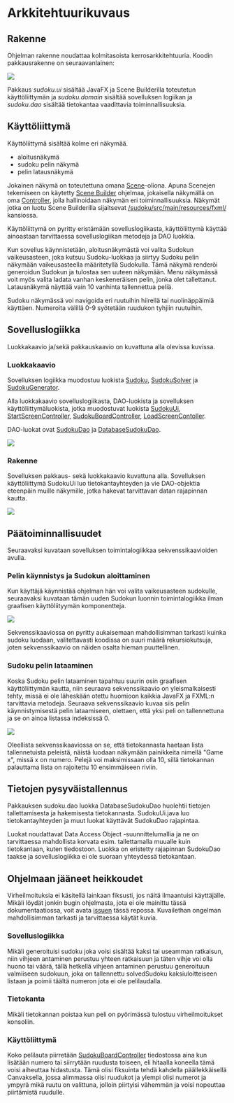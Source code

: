 # Arkkitehtuurikuvaus

## Rakenne

Ohjelman rakenne noudattaa kolmitasoista kerrosarkkitehtuuria. Koodin pakkausrakenne on seuraavanlainen:


<img src="https://github.com/sebazai/ot-harjoitustyo/blob/master/documentation/kuvat/pakkauskaavio.png">


Pakkaus _sudoku.ui_ sisältää JavaFX ja Scene Builderilla toteutetun käyttöliittymän ja _sudoku.domain_ sisältää sovelluksen logiikan ja _sudoku.dao_ sisältää tietokantaa vaadittavia toiminnallisuuksia.

## Käyttöliittymä

Käyttöliittymä sisältää kolme eri näkymää.

* aloitusnäkymä
* sudoku pelin näkymä
* pelin latausnäkymä

Jokainen näkymä on toteutettuna omana [Scene](https://docs.oracle.com/javase/8/javafx/api/javafx/scene/Scene.html)-oliona. Apuna Scenejen tekemiseen on käytetty [Scene Builder](https://gluonhq.com/products/scene-builder/) ohjelmaa, jokaisella näkymällä on oma [Controller](https://github.com/sebazai/ot-harjoitustyo/tree/master/sudoku/src/main/java/sudoku/ui), jolla hallinoidaan näkymän eri toiminnallisuuksia. Näkymät jotka on luotu Scene Builderilla sijaitsevat [/sudoku/src/main/resources/fxml/](https://github.com/sebazai/ot-harjoitustyo/tree/master/sudoku/src/main/resources/fxml) kansiossa.

Käyttöliittymä on pyritty eristämään sovelluslogiikasta, käyttöliittymä käyttää ainoastaan tarvittaessa sovelluslogiikan metodeja ja DAO luokkia.

Kun sovellus käynnistetään, aloitusnäkymästä voi valita Sudokun vaikeusasteen, joka kutsuu Sudoku-luokkaa ja siirtyy Sudoku pelin näkymään vaikeusasteella määritetyllä Sudokulla. Tämä näkymä renderöi generoidun Sudokun ja tulostaa sen uuteen näkymään. Menu näkymässä voit myös valita ladata vanhan keskeneräisen pelin, jonka olet tallettanut. Latausnäkymä näyttää vain 10 vanhinta tallennettua peliä.

Sudoku näkymässä voi navigoida eri ruutuihin hiirellä tai nuolinäppäimiä käyttäen. Numeroita välillä 0-9 syötetään ruudukon tyhjiin ruutuihin.

## Sovelluslogiikka

Luokkakaavio ja/sekä pakkauskaavio on kuvattuna alla olevissa kuvissa.

### Luokkakaavio

Sovelluksen logiikka muodostuu luokista [Sudoku](https://github.com/sebazai/ot-harjoitustyo/blob/master/sudoku/src/main/java/sudoku/domain/Sudoku.java), [SudokuSolver](https://github.com/sebazai/ot-harjoitustyo/blob/master/sudoku/src/main/java/sudoku/domain/SudokuSolver.java) ja [SudokuGenerator](https://github.com/sebazai/ot-harjoitustyo/blob/master/sudoku/src/main/java/sudoku/domain/SudokuGenerator.java). 

Alla luokkakaavio sovelluslogiikasta, DAO-luokista ja sovelluksen käyttöliittymäluokista, jotka muodostuvat luokista [SudokuUi](https://github.com/sebazai/ot-harjoitustyo/blob/master/sudoku/src/main/java/sudoku/ui/SudokuUi.java), [StartScreenController](https://github.com/sebazai/ot-harjoitustyo/blob/master/sudoku/src/main/java/sudoku/ui/StartScreenController.java), [SudokuBoardController](https://github.com/sebazai/ot-harjoitustyo/blob/master/sudoku/src/main/java/sudoku/ui/SudokuBoardController.java), [LoadScreenContoller](https://github.com/sebazai/ot-harjoitustyo/blob/master/sudoku/src/main/java/sudoku/ui/LoadScreenController.java). 

DAO-luokat ovat [SudokuDao](https://github.com/sebazai/ot-harjoitustyo/blob/master/sudoku/src/main/java/sudoku/dao/SudokuDao.java) ja [DatabaseSudokuDao](https://github.com/sebazai/ot-harjoitustyo/blob/master/sudoku/src/main/java/sudoku/dao/DatabaseSudokuDao.java).

<img src="https://github.com/sebazai/ot-harjoitustyo/blob/master/documentation/kuvat/luokkakaavio.png">

### Rakenne

Sovelluksen pakkaus- sekä luokkakaavio kuvattuna alla. Sovelluksen käyttöliittymä SudokuUi luo tietokantayhteyden ja vie DAO-objektia eteenpäin muille näkymille, jotka hakevat tarvittavan datan rajapinnan kautta.

<img src="https://github.com/sebazai/ot-harjoitustyo/blob/master/documentation/kuvat/pakkausluokka.png">


## Päätoiminnallisuudet

Seuraavaksi kuvataan sovelluksen toimintalogiikkaa sekvenssikaavioiden avulla.

### Pelin käynnistys ja Sudokun aloittaminen

Kun käyttäjä käynnistää ohjelman hän voi valita vaikeusasteen sudokulle, seuraavaksi kuvataan tämän uuden Sudokun luonnin toimintalogiikka ilman graafisen käyttöliityymän komponentteja.

<img src="https://github.com/sebazai/ot-harjoitustyo/blob/master/documentation/kuvat/generatingEasySudokuVersion2.png">

Sekvenssikaaviossa on pyritty aukaisemaan mahdollisimman tarkasti kuinka sudoku luodaan, valitettavasti koodissa on suuri määrä rekursiokutsuja, joten sekvenssikaavio on näiden osalta hieman puuttellinen.

### Sudoku pelin lataaminen

Koska Sudoku pelin lataaminen tapahtuu suurin osin graafisen käyttöliittymän kautta, niin seuraava sekvenssikaavio on yleismalkaisesti tehty, missä ei ole läheskään otettu huomioon kaikkia JavaFX ja FXML:n tarvittavia metodeja. Seuraava sekvenssikaavio kuvaa siis pelin käynnistymisestä pelin lataamiseen, olettaen, että yksi peli on tallennettuna ja se on ainoa listassa indeksissä 0. 

<img src="https://github.com/sebazai/ot-harjoitustyo/blob/master/documentation/kuvat/loadgamesequence.png">

Oleellista sekvenssikaaviossa on se, että tietokannasta haetaan lista tallennetuista peleistä, näistä luodaan näkymään painikkeita nimellä "Game x", missä x on numero. Pelejä voi maksimissaan olla 10, sillä tietokannan palauttama lista on rajoitettu 10 ensimmäiseen riviin.

## Tietojen pysyväistallennus

Pakkauksen sudoku.dao luokka DatabaseSudokuDao huolehtii tietojen tallettamisesta ja hakemisesta tietokannasta. SudokuUi.java luo tietokantayhteyden ja muut luokat käyttävät SudokuDao rajapintaa.

Luokat noudattavat Data Access Object -suunnittelumallia ja ne on tarvittaessa mahdollista korvata esim. tallettamalla muualle kuin tietokantaan, kuten tiedostoon. Luokka on eristetty rajapinnan SudokuDao taakse ja sovelluslogiikka ei ole suoraan yhteydessä tietokantaan.


## Ohjelmaan jääneet heikkoudet

Virheilmoituksia ei käsitellä lainkaan fiksusti, jos näitä ilmaantuisi käyttäjälle. Mikäli löydät jonkin bugin ohjelmasta, jota ei ole mainittu tässä dokumentaatiossa, voit avata [issuen](https://github.com/sebazai/ot-harjoitustyo/issues) tässä repossa. Kuvailethan ongelman mahdollisimman tarkasti ja tarvittaessa käytät kuvia.

### Sovelluslogiikka

Mikäli generoituisi sudoku joka voisi sisältää kaksi tai useamman ratkaisun, niin vihjeen antaminen perustuu yhteen ratkaisuun ja täten vihje voi olla huono tai väärä, tällä hetkellä vihjeen antaminen perustuu generoituun valmiiseen sudokuun, joka on tallennettu solvedSudoku kaksiuloitteiseen listaan ja poimii täältä numeron jota ei ole pelilaudalla. 

### Tietokanta

Mikäli tietokannan poistaa kun peli on pyörimässä tulostuu virheilmoitukset konsoliin. 

### Käyttöliittymä

Koko pelilauta piirretään [SudokuBoardController](https://github.com/sebazai/ot-harjoitustyo/blob/master/sudoku/src/main/java/sudoku/ui/SudokuBoardController.java) tiedostossa aina kun lisätään numero tai siirrytään ruudusta toiseen, eli hitaalla koneella tämä voisi aiheuttaa hidastusta. Tämä olisi fiksuinta tehdä kahdella päällekkäisellä Canvaksella, jossa alimmassa olisi ruudukot ja ylempi olisi numerot ja ympyrä mikä ruutu on valittuna, jolloin piirtyisi vähemmän ja voisi nopeuttaa piirtämistä ruudulle.
